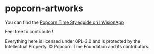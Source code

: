 popcorn-artworks
================

You can find the [Popcorn Time Styleguide on InVisionApp](https://projects.invisionapp.com/boards/8F2IY02YAXCD/)

Feel free to contribute !

Everything here is licensed under GPL-3.0 and is protected by the Intellectual Property.
© Popcorn Time Foundation and its contributors.